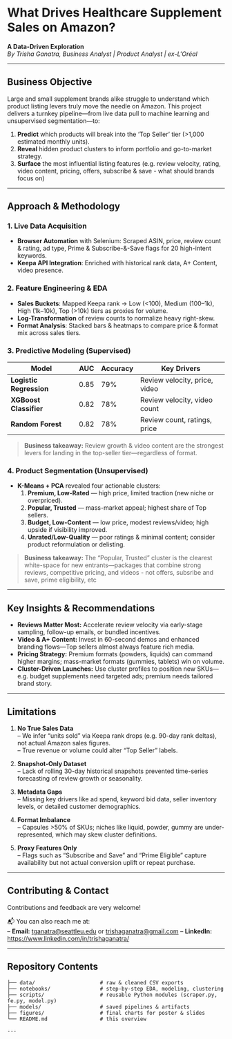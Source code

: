 # What Drives Healthcare Supplement Sales on Amazon?

**A Data-Driven Exploration**  
*By Trisha Ganatra, Business Analyst | Product Analyst | ex-L'Oréal*

---

## Business Objective

Large and small supplement brands alike struggle to understand which product listing levers truly move the needle on Amazon. This project delivers a turnkey pipeline—from live data pull to machine learning and unsupervised segmentation—to:

1. **Predict** which products will break into the ‘Top Seller’ tier (>1,000 estimated monthly units).  
2. **Reveal** hidden product clusters to inform portfolio and go-to-market strategy.  
3. **Surface** the most influential listing features (e.g. review velocity, rating, video content, pricing, offers, subscribe & save - what should brands focus on) 

---

## Approach & Methodology

### 1. Live Data Acquisition  
- **Browser Automation** with Selenium: Scraped ASIN, price, review count & rating, ad type, Prime & Subscribe-&-Save flags for 20 high-intent keywords.  
- **Keepa API Integration**: Enriched with historical rank data, A+ Content, video presence.  

### 2. Feature Engineering & EDA  
- **Sales Buckets**: Mapped Keepa rank → Low (<100), Medium (100–1k), High (1k–10k), Top (>10k) tiers as proxies for volume.  
- **Log-Transformation** of review counts to normalize heavy right-skew.  
- **Format Analysis**: Stacked bars & heatmaps to compare price & format mix across sales tiers.  

### 3. Predictive Modeling (Supervised)  
| Model                  | AUC  | Accuracy | Key Drivers                      |
| ---------------------- | ---- | -------- | -------------------------------- |
| **Logistic Regression**| 0.85 | 79%      | Review velocity, price, video    |
| **XGBoost Classifier** | 0.82 | 78%      | Review velocity, video count     |
| **Random Forest**      | 0.82 | 78%      | Review count, ratings, price  |

> **Business takeaway:** Review growth & video content are the strongest levers for landing in the top-seller tier—regardless of format.

### 4. Product Segmentation (Unsupervised)  
- **K-Means + PCA** revealed four actionable clusters:  
  1. **Premium, Low-Rated** — high price, limited traction (new niche or overpriced).  
  2. **Popular, Trusted** — mass-market appeal; highest share of Top sellers.  
  3. **Budget, Low-Content** — low price, modest reviews/video; high upside if visibility improved.  
  4. **Unrated/Low-Quality** — poor ratings & minimal content; consider product reformulation or delisting.

> **Business takeaway:** The “Popular, Trusted” cluster is the clearest white-space for new entrants—packages that combine strong reviews, competitive pricing, and videos - not offers, subsribe and save, prime eligibility, etc

---

## Key Insights & Recommendations

- **Reviews Matter Most:** Accelerate review velocity via early-stage sampling, follow-up emails, or bundled incentives.  
- **Video & A+ Content:** Invest in 60-second demos and enhanced branding flows—Top sellers almost always feature rich media.  
- **Pricing Strategy:** Premium formats (powders, liquids) can command higher margins; mass-market formats (gummies, tablets) win on volume.  
- **Cluster-Driven Launches:** Use cluster profiles to position new SKUs—e.g. budget supplements need targeted ads; premium needs tailored brand story.  

---

## Limitations

1. **No True Sales Data**  
   – We infer “units sold” via Keepa rank drops (e.g. 90-day rank deltas), not actual Amazon sales figures.  
   – True revenue or volume could alter “Top Seller” labels.

2. **Snapshot-Only Dataset**  
   – Lack of rolling 30-day historical snapshots prevented time-series forecasting of review growth or seasonality.

3. **Metadata Gaps**  
   – Missing key drivers like ad spend, keyword bid data, seller inventory levels, or detailed customer demographics.

4. **Format Imbalance**  
   – Capsules >50% of SKUs; niches like liquid, powder, gummy are under-represented, which may skew cluster definitions.

5. **Proxy Features Only**  
   – Flags such as “Subscribe and Save” and “Prime Eligible” capture availability but not actual conversion uplift or repeat purchase.
---

## Contributing & Contact

Contributions and feedback are very welcome!  

📬 You can also reach me at:  
– **Email:** tganatra@seattleu.edu or trishaganatra@gmail.com
– **LinkedIn:** https://www.linkedin.com/in/trishaganatra/

---

## Repository Contents

```text
├── data/                     # raw & cleaned CSV exports
├── notebooks/                # step-by-step EDA, modeling, clustering
├── scripts/                  # reusable Python modules (scraper.py, fe.py, model.py)
├── models/                   # saved pipelines & artifacts
├── figures/                  # final charts for poster & slides
└── README.md                 # this overview

---


